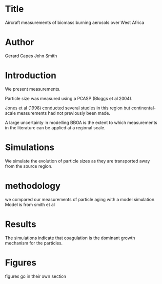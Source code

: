 # Title
Aircraft measurements of biomass burning aerosols over West Africa

# Author
Gerard Capes
John Smith

# Introduction
We present measurements.

Particle size was measured using a PCASP (Bloggs et al 2004).

Jones et al (1998) conducted several studies in this region but continental-scale measurements had not previously been made.

A large uncertainty in modelling BBOA is the extent to which measurements in the literature can be applied at a regional scale.

# Simulations
We simulate the evolution of particle sizes as they are transported away from the source region.

# methodology
we compared our measurements of particle aging with a model simulation. Model is from smith et al

# Results
The simulations indicate that coagulation is the dominant growth mechanism for the particles.

# Figures
figures go in their own section
